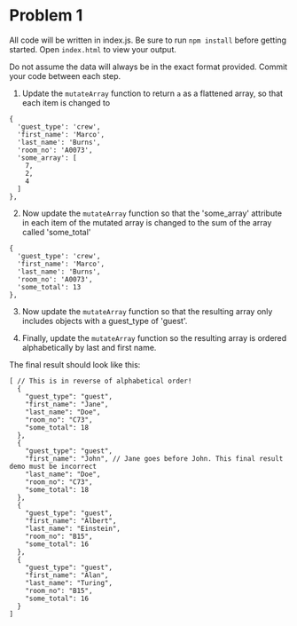 # Problem 1
All code will be written in index.js. Be sure to run `npm install` before getting started. Open `index.html` to view your output.

Do not assume the data will always be in the exact format provided.  Commit your code between each step.

1. Update the `mutateArray` function to return `a` as a flattened array, so that each item is changed to
```
{
  'guest_type': 'crew',
  'first_name': 'Marco',
  'last_name': 'Burns',
  'room_no': 'A0073',
  'some_array': [
    7,
    2,
    4
  ]
},
```

2. Now update the `mutateArray` function so that the 'some_array' attribute in each item of the mutated array is changed to the sum of the array called 'some_total'
```
{
  'guest_type': 'crew',
  'first_name': 'Marco',
  'last_name': 'Burns',
  'room_no': 'A0073',
  'some_total': 13
},
```

3. Now update the `mutateArray` function so that the resulting array only includes objects with a guest_type of 'guest'.

4. Finally, update the `mutateArray` function so the resulting array is ordered alphabetically by last and first name.

The final result should look like this:
```
[ // This is in reverse of alphabetical order!
  {
    "guest_type": "guest",
    "first_name": "Jane",
    "last_name": "Doe",
    "room_no": "C73",
    "some_total": 18
  },
  {
    "guest_type": "guest",
    "first_name": "John", // Jane goes before John. This final result demo must be incorrect
    "last_name": "Doe",
    "room_no": "C73",
    "some_total": 18
  },
  {
    "guest_type": "guest",
    "first_name": "Albert",
    "last_name": "Einstein",
    "room_no": "B15",
    "some_total": 16
  },
  {
    "guest_type": "guest",
    "first_name": "Alan",
    "last_name": "Turing",
    "room_no": "B15",
    "some_total": 16
  }
]
```
